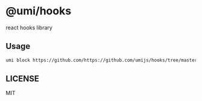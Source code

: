 # @umi/hooks

react hooks library

## Usage

```sh
umi block https://github.com/https://github.com/umijs/hooks/tree/master/hooks
```

## LICENSE

MIT
